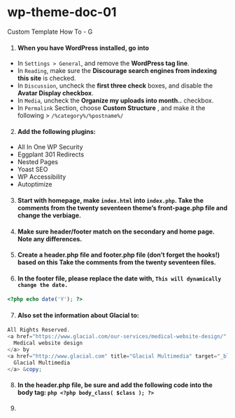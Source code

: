 # wp-theme-doc-01
Custom Template How To - G


1. #### When you have WordPress installed, go into
- In `Settings > General`, and remove the __WordPress tag line__.
- In `Reading`, make sure the __Discourage search engines from indexing this site__ is checked.
- In `Discussion`, uncheck the __first three check__ boxes, and disable the __Avatar Display checkbox__. 
- In `Media`, uncheck the __Organize my uploads into month..__ checkbox. 
- In `Permalink` Section, choose __Custom Structure__ , and make it the following > ```/%category%/%postname%/```

2. #### Add the following plugins:
- All In One WP Security
- Eggplant 301 Redirects
- Nested Pages
- Yoast SEO
- WP Accessibility
- Autoptimize

3. #### Start with homepage, make `index.html` into `index.php`. Take the __comments__ from the twenty seventeen theme’s front-page.php file and change the __verbiage__.

4. #### Make sure header/footer match on the secondary and home page. Note any differences. 

5. #### Create a header.php file and footer.php file (don’t forget the hooks!) based on this Take the comments from the twenty seventeen files. 

6. #### In the footer file, please replace the date with, `This will dynamically change the date.`
```php
<?php echo date('Y'); ?>
```


7. #### Also set the information about Glacial to:
```php
All Rights Reserved.
<a href="https://www.glacial.com/our-services/medical-website-design/" target="_blank" title="Medical Website Design">
  Medical website design
</a> by 
<a href="http://www.glacial.com" title="Glacial Multimedia" target="_blank">
  Glacial Multimedia
</a> &copy;
```
8. #### In the header.php file, be sure and add the following code into the body tag: ```php <?php body_class( $class ); ?>```

9. 




